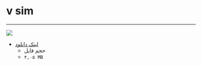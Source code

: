 # v sim

***

<img  src="https://github.com/raminrodbri/folders/raw/main/apk/v/V%20sim/v_sim.png" />

+ [لینک دانلود]()
   + حجم فایل 
   +  `۴,۰۵ MB`
